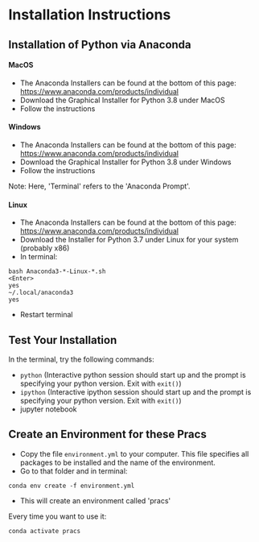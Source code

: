 # Installation Instructions


## Installation of Python via Anaconda

#### MacOS
-	The Anaconda Installers can be found at the bottom of this page: https://www.anaconda.com/products/individual
-	Download the Graphical Installer for Python 3.8 under MacOS
-	Follow the instructions

#### Windows
-	The Anaconda Installers can be found at the bottom of this page: https://www.anaconda.com/products/individual
-	Download the Graphical Installer for Python 3.8 under Windows
-	Follow the instructions

Note: Here, 'Terminal' refers to the 'Anaconda Prompt'. 

#### Linux
-	The Anaconda Installers can be found at the bottom of this page: https://www.anaconda.com/products/individual
-	Download the Installer for Python 3.7 under Linux for your system (probably x86)
-	In terminal:

```
bash Anaconda3-*-Linux-*.sh
<Enter>
yes
~/.local/anaconda3
yes
```
-	Restart terminal


## Test Your Installation

In the terminal, try the following commands:

* `python` (Interactive python  session should start up and the prompt is specifying your python version. Exit with `exit()`)
* `ipython` (Interactive ipython  session should start up and the prompt is specifying your python version. Exit with `exit()`)
* jupyter notebook


## Create an Environment for these Pracs

-	Copy the file `environment.yml` to your computer. This file specifies all packages to be installed and the name of the environment.
-	Go to that folder and in terminal:
```
conda env create -f environment.yml 
```
-	This will create an environment called 'pracs'

Every time you want to use it:
```
conda activate pracs 
```
